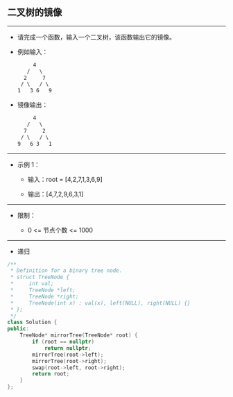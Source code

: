 ## 二叉树的镜像

--------------------

- 请完成一个函数，输入一个二叉树，该函数输出它的镜像。

- 例如输入：

    ```txt
         4
       /   \
      2     7
     / \   / \
    1   3 6   9
    ```

- 镜像输出：

    ```txt
         4
       /   \
      7     2
     / \   / \
    9   6 3   1
    ```

--------------------

- 示例 1：

    - 输入：root = [4,2,7,1,3,6,9]

    - 输出：[4,7,2,9,6,3,1]

--------------------

- 限制：

    - 0 <= 节点个数 <= 1000

--------------------

- 递归

```cpp
/**
 * Definition for a binary tree node.
 * struct TreeNode {
 *     int val;
 *     TreeNode *left;
 *     TreeNode *right;
 *     TreeNode(int x) : val(x), left(NULL), right(NULL) {}
 * };
 */
class Solution {
public:
    TreeNode* mirrorTree(TreeNode* root) {
        if (root == nullptr) 
            return nullptr;
        mirrorTree(root->left);
        mirrorTree(root->right);
        swap(root->left, root->right);
        return root;
    }
};
```